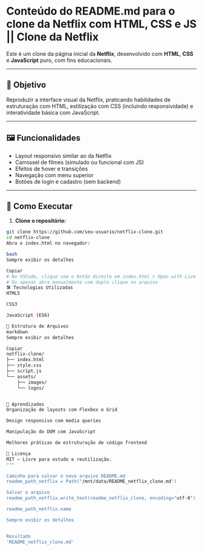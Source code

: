 # Conteúdo do README.md para o clone da Netflix com HTML, CSS e JS ||  Clone da Netflix

Este é um clone da página inicial da **Netflix**, desenvolvido com **HTML**, **CSS** e **JavaScript** puro, com fins educacionais.

---

## 🎯 Objetivo

Reproduzir a interface visual da Netflix, praticando habilidades de estruturação com HTML, estilização com CSS (incluindo responsividade) e interatividade básica com JavaScript.

---

## 🖼️ Funcionalidades

- Layout responsivo similar ao da Netflix
- Carrossel de filmes (simulado ou funcional com JS)
- Efeitos de hover e transições
- Navegação com menu superior
- Botões de login e cadastro (sem backend)

---

## 🚀 Como Executar

1. **Clone o repositório:**

```bash
git clone https://github.com/seu-usuario/netflix-clone.git
cd netflix-clone
Abra o index.html no navegador:

bash
Sempre exibir os detalhes

Copiar
# No VSCode, clique com o botão direito em index.html > Open with Live Server
# Ou apenas abra manualmente com duplo clique no arquivo
🛠️ Tecnologias Utilizadas
HTML5

CSS3

JavaScript (ES6)

📁 Estrutura de Arquivos
markdown
Sempre exibir os detalhes

Copiar
netflix-clone/
├── index.html
├── style.css
├── script.js
└── assets/
    ├── images/
    └── logos/


🧠 Aprendizados
Organização de layouts com Flexbox e Grid

Design responsivo com media queries

Manipulação do DOM com JavaScript

Melhores práticas de estruturação de código frontend

📝 Licença
MIT — Livre para estudo e reutilização.
"""

Caminho para salvar o novo arquivo README.md
readme_path_netflix = Path("/mnt/data/README_netflix_clone.md")

Salvar o arquivo
readme_path_netflix.write_text(readme_netflix_clone, encoding="utf-8")

readme_path_netflix.name

Sempre exibir os detalhes


Resultado
'README_netflix_clone.md'
